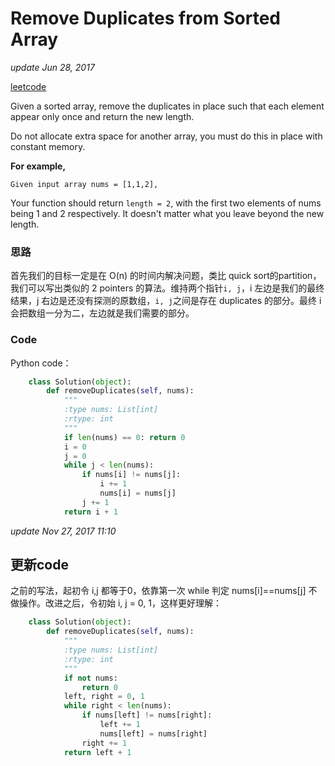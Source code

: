 # Remove Duplicates from Sorted Array

_update Jun 28, 2017_

[leetcode](https://leetcode.com/problems/remove-duplicates-from-sorted-array/#/description)

Given a sorted array, remove the duplicates in place such that each element appear only once and return the new length.

Do not allocate extra space for another array, you must do this in place with constant memory.

**For example,**

```text
Given input array nums = [1,1,2],
```

Your function should return `length = 2`, with the first two elements of nums being 1 and 2 respectively. It doesn't matter what you leave beyond the new length.

### 思路

首先我们的目标一定是在 O\(n\) 的时间内解决问题，类比 quick sort的partition，我们可以写出类似的 2 pointers 的算法。维持两个指针`i, j`，i 左边是我们的最终结果，j 右边是还没有探测的原数组，`i, j`之间是存在 duplicates 的部分。最终 i 会把数组一分为二，左边就是我们需要的部分。

### Code

Python code：

```python
    class Solution(object):
        def removeDuplicates(self, nums):
            """
            :type nums: List[int]
            :rtype: int
            """
            if len(nums) == 0: return 0
            i = 0
            j = 0
            while j < len(nums):
                if nums[i] != nums[j]:
                    i += 1
                    nums[i] = nums[j]
                j += 1
            return i + 1
```

_update Nov 27, 2017 11:10_

## 更新code

之前的写法，起初令 i,j 都等于0，依靠第一次 while 判定 nums\[i\]==nums\[j\] 不做操作。改进之后，令初始 i, j = 0, 1，这样更好理解：

```python
    class Solution(object):
        def removeDuplicates(self, nums):
            """
            :type nums: List[int]
            :rtype: int
            """
            if not nums:
                return 0
            left, right = 0, 1
            while right < len(nums):
                if nums[left] != nums[right]:
                    left += 1
                    nums[left] = nums[right]
                right += 1
            return left + 1
```

